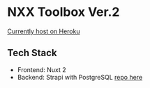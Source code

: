 # NXX Toolbox Ver.2
[Currently host on Heroku](https://www.nxxtoolbox.com)
## Tech Stack
- Frontend: Nuxt 2
- Backend: Strapi with PostgreSQL [repo here](https://github.com/ALeafWolf/nxxtoolbox-cms)
